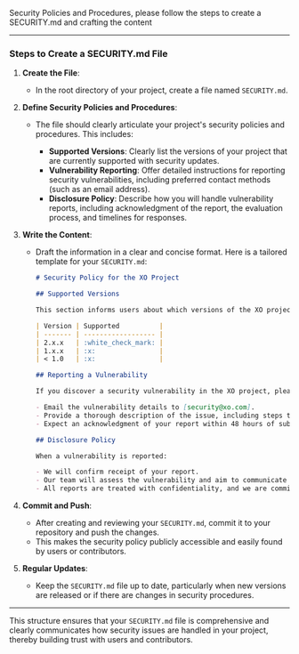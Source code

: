 Security Policies and Procedures, please follow the steps to create a SECURITY.md and crafting the content 

---

### Steps to Create a SECURITY.md File

1. **Create the File**:
   - In the root directory of your project, create a file named `SECURITY.md`.

2. **Define Security Policies and Procedures**:
   - The file should clearly articulate your project's security policies and procedures. This includes:

     - **Supported Versions**: Clearly list the versions of your project that are currently supported with security updates.
     - **Vulnerability Reporting**: Offer detailed instructions for reporting security vulnerabilities, including preferred contact methods (such as an email address).
     - **Disclosure Policy**: Describe how you will handle vulnerability reports, including acknowledgment of the report, the evaluation process, and timelines for responses.

3. **Write the Content**:
   - Draft the information in a clear and concise format. Here is a tailored template for your `SECURITY.md`:

     ```markdown
     # Security Policy for the XO Project

     ## Supported Versions

     This section informs users about which versions of the XO project are currently receiving security updates.

     | Version | Supported          |
     | ------- | ------------------ |
     | 2.x.x   | :white_check_mark: |
     | 1.x.x   | :x:                |
     | < 1.0   | :x:                |

     ## Reporting a Vulnerability

     If you discover a security vulnerability in the XO project, please report it by following these steps:

     - Email the vulnerability details to [security@xo.com].
     - Provide a thorough description of the issue, including steps to reproduce it, and any other pertinent information.
     - Expect an acknowledgment of your report within 48 hours of submission.

     ## Disclosure Policy

     When a vulnerability is reported:

     - We will confirm receipt of your report.
     - Our team will assess the vulnerability and aim to communicate a timeframe for a resolution within 72 hours.
     - All reports are treated with confidentiality, and we are committed to resolving security issues promptly and thoroughly.
     ```

4. **Commit and Push**:
   - After creating and reviewing your `SECURITY.md`, commit it to your repository and push the changes.
   - This makes the security policy publicly accessible and easily found by users or contributors.

5. **Regular Updates**:
   - Keep the `SECURITY.md` file up to date, particularly when new versions are released or if there are changes in security procedures.

---

This structure ensures that your `SECURITY.md` file is comprehensive and clearly communicates how security issues are handled in your project, thereby building trust with users and contributors.